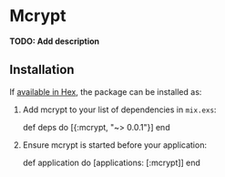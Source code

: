 # Mcrypt

**TODO: Add description**

## Installation

If [available in Hex](https://hex.pm/docs/publish), the package can be installed as:

  1. Add mcrypt to your list of dependencies in `mix.exs`:

        def deps do
          [{:mcrypt, "~> 0.0.1"}]
        end

  2. Ensure mcrypt is started before your application:

        def application do
          [applications: [:mcrypt]]
        end
